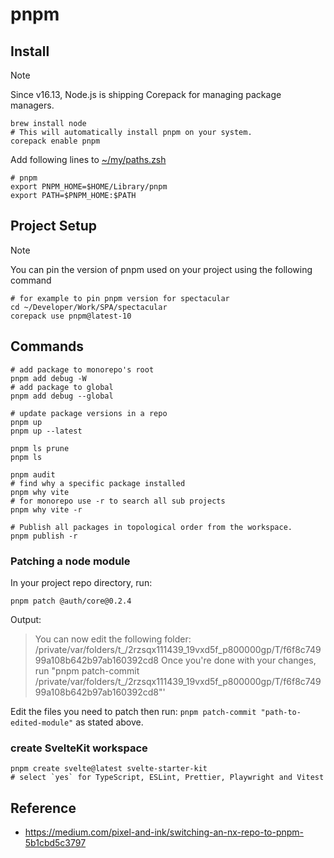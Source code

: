 # pnpm

## Install

> [!NOTE]
> Since v16.13, Node.js is shipping Corepack for managing package managers.

```shell
brew install node
# This will automatically install pnpm on your system.
corepack enable pnpm
```

Add following lines to [~/my/paths.zsh](../../../dotfiles/my/paths.zsh)

```shell
# pnpm
export PNPM_HOME=$HOME/Library/pnpm
export PATH=$PNPM_HOME:$PATH
```

## Project Setup

> [!NOTE]
> You can pin the version of pnpm used on your project using the following command

```shell
# for example to pin pnpm version for spectacular
cd ~/Developer/Work/SPA/spectacular
corepack use pnpm@latest-10 
```

## Commands

```shell
# add package to monorepo's root
pnpm add debug -W
# add package to global
pnpm add debug --global

# update package versions in a repo
pnpm up
pnpm up --latest

pnpm ls prune
pnpm ls

pnpm audit
# find why a specific package installed 
pnpm why vite
# for monorepo use -r to search all sub projects
pnpm why vite -r

# Publish all packages in topological order from the workspace.
pnpm publish -r
```

### Patching a node module

In your project repo directory, run:

```shell
pnpm patch @auth/core@0.2.4
```

Output:
> You can now edit the following folder: /private/var/folders/t_/2rzsqx111439_19vxd5f_p800000gp/T/f6f8c74999a108b642b97ab160392cd8
> Once you're done with your changes, run "pnpm patch-commit /private/var/folders/t_/2rzsqx111439_19vxd5f_p800000gp/T/f6f8c74999a108b642b97ab160392cd8"'

Edit the files you need to patch then run: `pnpm patch-commit "path-to-edited-module"`  as stated above.

### create SvelteKit workspace

```shell
pnpm create svelte@latest svelte-starter-kit
# select `yes` for TypeScript, ESLint, Prettier, Playwright and Vitest
```

## Reference

- <https://medium.com/pixel-and-ink/switching-an-nx-repo-to-pnpm-5b1cbd5c3797>
